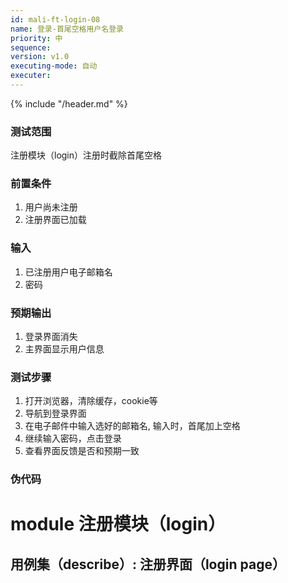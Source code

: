 ```yaml
---
id: mali-ft-login-08
name: 登录-首尾空格用户名登录
priority: 中
sequence: 
version: v1.0
executing-mode: 自动
executer:  
---
```


{% include "/header.md" %}

### 测试范围
  注册模块（login）注册时截除首尾空格

### 前置条件
1. 用户尚未注册
2. 注册界面已加载

### 输入
1. 已注册用户电子邮箱名
2. 密码

### 预期输出
1. 登录界面消失
2. 主界面显示用户信息


### 测试步骤
  1. 打开浏览器，清除缓存，cookie等
  2. 导航到登录界面
  4. 在电子邮件中输入选好的邮箱名, 输入时，首尾加上空格
  5. 继续输入密码，点击登录
  6. 查看界面反馈是否和预期一致


### 伪代码

# module 注册模块（login）
## 用例集（describe）:  注册界面（login page）
